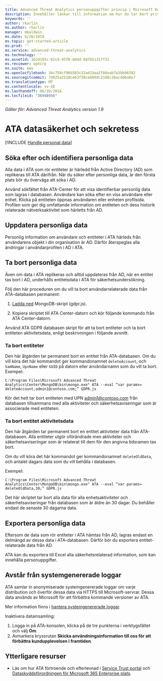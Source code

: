```yaml
---
title: Advanced Threat Analytics personuppgifter princip | Microsoft Docs
description: Innehåller länkar till information om hur du tar bort privat information och personliga data från ATA.
keywords: ''
author: rkarlin
ms.author: rkarlin
manager: mbaldwin
ms.date: 6/26/2018
ms.topic: get-started-article
ms.prod: ''
ms.service: advanced-threat-analytics
ms.technology: ''
ms.assetid: 1b2d185c-62cd-45f0-b0dd-687b51317f32
ms.reviewer: ophirp
ms.suite: ems
ms.openlocfilehash: 34c758cf96b583c32ad19aa2f8deab7a3bb96392
ms.sourcegitcommit: 7d025a2518ce63f38ce609dc21d8c3bacdd6a8e7
ms.translationtype: MT
ms.contentlocale: sv-SE
ms.lasthandoff: 06/26/2018
ms.locfileid: "36948956"
---
```

*Gäller för: Advanced Threat Analytics version 1.9*

# <a name="ata-data-security-and-privacy"></a>ATA datasäkerhet och sekretess

[!INCLUDE [Handle personal data](../includes/gdpr-intro-sentence.md)]

## <a name="searching-for-and-identifying-personal-data"></a>Söka efter och identifiera personliga data 

Alla data i ATA som rör entiteter är härledd från Active Directory (AD) som replikeras till ATA därifrån. När du söker efter personliga data, är den första plats bör du överväga att söka i AD. 

Använd sökfältet från ATA-Center för att visa identifierbar personlig data som lagras i databasen. Användare kan söka efter en viss användare eller enhet. Klicka på entiteten öppnas användaren eller enheten profilsida. Profilen som ger dig omfattande information om entiteten och dess historik relaterade nätverksaktivitet som härletts från AD. 

## <a name="updating-personal-data"></a>Uppdatera personliga data 

Personlig information om användare och entiteter i ATA härleds från användarens objekt i din organisation är AD. Därför återspeglas alla ändringar i användarprofilen i AD i ATA. 

## <a name="deleting-personal-data"></a>Ta bort personliga data 

Även om data i ATA replikeras och alltid uppdateras från AD, när en entitet tas bort i AD, underhålls entitetsdata i ATA för säkerhetsundersökning. 

Följ den här proceduren om du vill ta bort användarrelaterade data från ATA-databasen permanent: 

1. [Ladda ned](https://aka.ms/ata-gdpr-script) MongoDB-skript (gdpr.js).  

2. Kopiera skriptet till ATA Center-datorn och kör följande kommando från ATA Center-datorn: 

Använd ATA GDPR databasen skript för att ta bort entiteter och ta bort entiteten aktivitetsdata, enligt beskrivningen i följande avsnitt.

### <a name="delete-entities"></a>Ta bort entiteter

Den här åtgärden tar permanent bort en entitet från ATA-databasen. Om du vill köra det här kommandot ger kommandonamnet `deleteAccount`, och `SamName`, `UpnName` eller `GUID` på datorn eller användarnamn som du vill ta bort. Exempel: 

`C:\Program Files\Microsoft Advanced Threat Analytics\Center\MongoDB\bin\mongo.exe" ATA --eval “var params= deleteAccount,admin1@contoso.com;” GDPR.js `

Kör det helt tar bort entiteten med UPN admin1@contoso.com från databasen tillsammans med alla aktiviteter och säkerhetsaviseringar som är associerade med entiteten. 

### <a name="delete-entity-activity-data"></a>Ta bort entitet aktivitetsdata

Den här åtgärden tar permanent bort en entitet aktiviteter data från ATA-databasen. Alla entiteter utgör oförändrade men aktiviteter och säkerhetsaviseringar som är relaterat till dem för den angivna tidsramen tas bort. 

Om du vill köra det här kommandot ger kommandonamnet `deleteOldData`, och antalet dagars data som du vill behålla i databasen. 

Exempel: 

`C:\Program Files\Microsoft Advanced Threat Analytics\Center\MongoDB\bin\mongo.exe" ATA --eval “var params= deleteOldData,30;” GDPR.js`

Det här skriptet tar bort alla data för alla enhetsaktiviteter och säkerhetsaviseringar från databasen som är äldre än 30 dagar. Du behåller endast de senaste 30 dagarna data.

## <a name="exporting-personal-data"></a>Exportera personliga data 

Eftersom de data som rör entiteter i ATA hämtas från AD, lagras endast en delmängd av dessa data i ATA-databasen. Därför bör du exportera entitet-relaterade data från AD. 

ATA kan du exportera till Excel alla säkerhetsrelaterad information, som kan innehålla personuppgifter. 

 
## <a name="opt-out-of-system-generated-logs"></a>Avstår från systemgenererade loggar 

ATA samlar in anonymiserade systemgenererade loggar om varje distribution och överför dessa data via HTTPS till Microsoft-servrar. Dessa data används av Microsoft för att förbättra kommande versioner av ATA. 

Mer information finns i [hantera systemgenererade loggar](manage-telemetry-settings.md).

Inaktivera datainsamling:

1. Logga in på ATA-konsolen, klicka på de tre punkterna i verktygsfältet och välj **Om**. 
2. Avmarkera kryssrutan **Skicka användningsinformation till oss för att förbättra kundupplevelsen i framtiden**. 

## <a name="additional-resources"></a>Ytterligare resurser

- Läs om hur ATA förtroende och efterlevnad i [Service Trust portal](https://servicetrust.microsoft.com/ViewPage/GDPRGetStarted) och [Dataskyddsförordningen för Microsoft 365 Enterprise plats](https://docs.microsoft.com/microsoft-365/compliance/compliance-solutions-overview).
